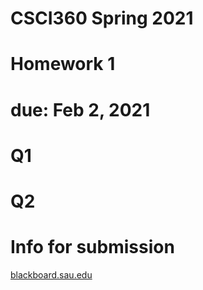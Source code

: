 # CSCI360 Spring 2021
# Homework 1
# due: Feb 2, 2021
# Q1
# Q2


# Info for submission

[blackboard.sau.edu](Blackboard)
